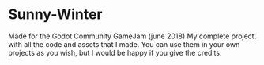 # Sunny-Winter
Made for the Godot Community GameJam (june 2018)
My complete project, with all the code and assets that I made.
You can use them in your own projects as you wish, but I would be happy if you give the credits.
